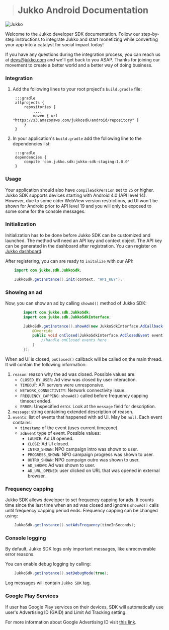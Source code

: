 ># Jukko Android Documentation

![Jukko](http://res.cloudinary.com/jukko-dev/image/upload/v1503341726/GitHub_image_dxz5fk.png "Jukko Banner")

Welcome to the Jukko developer SDK documentation. Follow our step-by-step instructions to
integrate Jukko and start monetizing while converting your app into a catalyst for social
impact today!

If you have any questions during the integration process, you can reach us at [devs@jukko.com](mailto:devs@jukko.com) and we'll get back to you ASAP. Thanks for joining our movement to create a better world and a better way of doing business.



  <!-- * [Integration](#dockerfilevim)
  * [Initialization](#screenshot)
  * [Showing an ad](#installation)
  * [Frequency capping](#license)
  * [Console logging](#license) -->

### Integration

1. Add the following lines to your root project's `build.gradle` file:

        :::gradle
        allprojects {
            repositories {
                ....
                maven { url "https://s3.amazonaws.com/jukkosdk/android/repository" }
            }
        }


2. In your application's `build.gradle` add the following line to the dependencies list:

        :::gradle
        dependencies {
            compile 'com.jukko.sdk:jukko-sdk-staging:1.0.0'
        }


### Usage


Your application should also have `compileSdkVersion` set to `25` or higher. Jukko SDK supports devices starting with Android 4.0 (API level 14). However, due to some older WebView version restrictions, ad UI won't be shown for Android prior to API level 19 and you will only be exposed to some some for the console messages. 

### Initialization
Initialization has to be done before Jukko SDK can be customized and launched. The method will
need an API key and context object. The API key can be generated in the dashboard after registration.
You can register on [Jukko dashboard](https://dashboard.staging.jukko.com).


After registering, you can are ready to `initalize` with our API:
```java
    import com.jukko.sdk.JukkoSdk;

    JukkoSdk.getInstance().init(context, "API_KEY");
```


### Showing an ad

Now, you can show an ad by calling `showAd()` method of Jukko SDK:

```java
        import com.jukko.sdk.JukkoSdk;
        import com.jukko.sdk.JukkoSdkInterface;

        JukkoSdk.getInstance().showAd(new JukkoSdkInterface.AdCallback() {
            @Override
            public void onClosed(JukkoSdkInterface.AdClosedEvent event) {
                //handle onClosed events here
            }
        });
```

When ad UI is closed, `onClosed()` callback will be called on the main thread. It will contain the following information:

1. `reason`: reason why the ad was closed. Possible values are:
    * `CLOSED_BY_USER`: Ad view was closed by user interaction.
    * `TIMEOUT`: API servers were unresponsive.
    * `NETWORK_CONNECTIVITY`: Network connectivity issue.
    * `FREQUENCY_CAPPING`: `showAd()` called before frequency capping timeout ended.
    * `ERROR`: Unspecified error. Look at the `message` field for description.
2. `message`: string containing extended description of reason.
3. `events`: list of events that happened with ad UI. May be `null`. Each event contains:
    * `timestamp` of the event (uses current timezone).
    * `adEvent` type of event. Possible values:
        * `LAUNCH`: Ad UI opened.
        * `CLOSE`: Ad UI closed.
        * `INTRO_SHOWN`: NPO campaign intro was shown to user.
        * `PROGRESS_SHOWN`: NPO campaign progress was shown to user.
        * `OUTRO_SHOWN`: NPO campaign outro was shown to user.
        * `AD_SHOWN`: Ad was shown to user.
        * `AD_URL_OPENED`: user clicked on URL that was opened in external browser.


### Frequency capping

Jukko SDK allows developer to set frequency capping for ads. It counts time since the last time when an ad was closed
and ignores `showAd()` calls until frequency capping period ends. Frequency capping can be changed
using:

```java
    JukkoSdk.getInstance().setAdsFrequency(timeInSeconds);
```


### Console logging

By default, Jukko SDK logs only important messages, like unrecoverable error reasons.

You can enable debug logging by calling:

```java
    JukkoSdk.getInstance().setDebugMode(true);
```
Log messages will contain `Jukko SDK` tag.


### Google Play Services

If user has Google Play services on their devices, SDK will automatically use user's
Advertising ID (GAID) and Limit Ad Tracking setting.

For more information about Google Advertising ID visit [this link](https://play.google.com/about/monetization-ads/ads/ad-id/).

